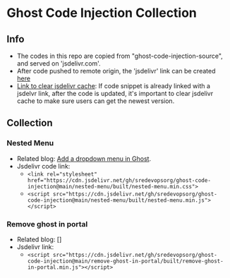 # Ghost Code Injection Collection

## Info
+ The codes in this repo are copied from "ghost-code-injection-source", and served on 'jsdelivr.com'.
+ After code pushed to remote origin, the 'jsdelivr' link can be created [here](https://www.jsdelivr.com/github)
+ [Link to clear jsdelivr cache](https://www.jsdelivr.com/tools/purge): If code snippet is already linked with a jsdelvr link, after the code is updated, it's important to clear jsdelivr cache to make sure users can get the newest version.

## Collection
### Nested Menu
+ Related blog: [Add a dropdown menu in Ghost](https://blog.rakihub.com/the-easiest-way-to-add-a-dropdown-menu-in-ghost/).
+ Jsdelivr code link:
  + `<link rel="stylesheet" href="https://cdn.jsdelivr.net/gh/sredevopsorg/ghost-code-injection@main/nested-menu/built/nested-menu.min.css">`
  + `<script src="https://cdn.jsdelivr.net/gh/sredevopsorg/ghost-code-injection@main/nested-menu/built/nested-menu.min.js"></script>`


### Remove ghost in portal
+ Related blog: []
+ Jsdelivr link:
  + `<script src="https://cdn.jsdelivr.net/gh/sredevopsorg/ghost-code-injection@main/remove-ghost-in-portal/built/remove-ghost-in-portal.min.js"></script>`